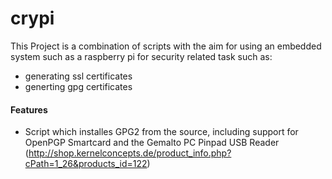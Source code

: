 crypi
=====

This Project is a combination of scripts with the aim for using an embedded system
such as a raspberry pi for security related task such as:

- generating ssl certificates
- generting gpg certificates


#### Features

* Script which installes GPG2 from the source, including support for OpenPGP Smartcard 
and the Gemalto PC Pinpad USB Reader (http://shop.kernelconcepts.de/product_info.php?cPath=1_26&products_id=122)

